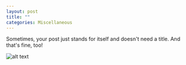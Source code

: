 ```yaml
---
layout: post
title: ""
categories: Miscellaneous
---
```

Sometimes, your post just stands for itself and doesn't need a title. And that's fine, too!

![alt text](/reverie/assets/test.jpg)
